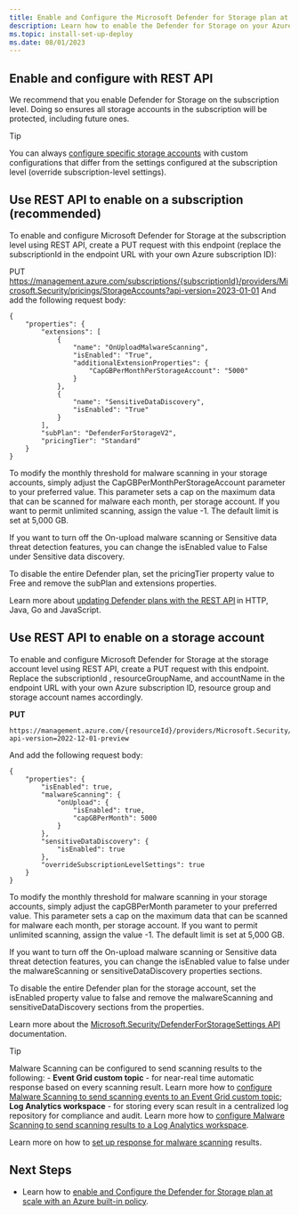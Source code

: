```yaml
---
title: Enable and Configure the Microsoft Defender for Storage plan at scale using REST API
description: Learn how to enable the Defender for Storage on your Azure subscription for Microsoft Defender for Cloud using REST API.
ms.topic: install-set-up-deploy
ms.date: 08/01/2023
---
```


## Enable and configure with REST API

We recommend that you enable Defender for Storage on the subscription level. Doing so ensures all storage accounts in the subscription will be protected, including future ones.

> [!TIP]
> You can always [configure specific storage accounts](https://learn.microsoft.com/azure/storage/common/azure-defender-storage-configure?toc=%2Fazure%2Fdefender-for-cloud%2Ftoc.json&tabs=enable-subscription#override-defender-for-storage-subscription-level-settings) with custom configurations that differ from the settings configured at the subscription level (override subscription-level settings).

## Use REST API to enable on a subscription (recommended)

To enable and configure Microsoft Defender for Storage at the subscription level using REST API, create a PUT request with this endpoint (replace the subscriptionId in the endpoint URL with your own Azure subscription ID):

PUT https://management.azure.com/subscriptions/{subscriptionId}/providers/Microsoft.Security/pricings/StorageAccounts?api-version=2023-01-01
And add the following request body:

```
{
    "properties": {
        "extensions": [
            {
                "name": "OnUploadMalwareScanning",
                "isEnabled": "True",
                "additionalExtensionProperties": {
                    "CapGBPerMonthPerStorageAccount": "5000"
                }
            },
            {
                "name": "SensitiveDataDiscovery",
                "isEnabled": "True"
            }
        ],
        "subPlan": "DefenderForStorageV2",
        "pricingTier": "Standard"
    }
}
```
To modify the monthly threshold for malware scanning in your storage accounts, simply adjust the CapGBPerMonthPerStorageAccount parameter to your preferred value. This parameter sets a cap on the maximum data that can be scanned for malware each month, per storage account. If you want to permit unlimited scanning, assign the value -1. The default limit is set at 5,000 GB.

If you want to turn off the On-upload malware scanning or Sensitive data threat detection features, you can change the isEnabled value to False under Sensitive data discovery.

To disable the entire Defender plan, set the pricingTier property value to Free and remove the subPlan and extensions properties.

Learn more about [updating Defender plans with the REST API](https://learn.microsoft.com/rest/api/defenderforcloud/pricings/update?tabs=HTTP) in HTTP, Java, Go and JavaScript.

## Use REST API to enable on a storage account

To enable and configure Microsoft Defender for Storage at the storage account level using REST API, create a PUT request with this endpoint. Replace the subscriptionId , resourceGroupName, and accountName in the endpoint URL with your own Azure subscription ID, resource group and storage account names accordingly.

**PUT**
```
https://management.azure.com/{resourceId}/providers/Microsoft.Security/defenderForStorageSettings/current?api-version=2022-12-01-preview

```
And add the following request body:

```
{
    "properties": {
        "isEnabled": true,
        "malwareScanning": {
            "onUpload": {
                "isEnabled": true,
                "capGBPerMonth": 5000
            }
        },
        "sensitiveDataDiscovery": {
            "isEnabled": true
        },
        "overrideSubscriptionLevelSettings": true
    }
}
```

To modify the monthly threshold for malware scanning in your storage accounts, simply adjust the capGBPerMonth parameter to your preferred value. This parameter sets a cap on the maximum data that can be scanned for malware each month, per storage account. If you want to permit unlimited scanning, assign the value -1. The default limit is set at 5,000 GB.

If you want to turn off the On-upload malware scanning or Sensitive data threat detection features, you can change the isEnabled value to false under the malwareScanning or sensitiveDataDiscovery properties sections.

To disable the entire Defender plan for the storage account, set the isEnabled property value to false and remove the malwareScanning and sensitiveDataDiscovery sections from the properties.

Learn more about the [Microsoft.Security/DefenderForStorageSettings API](https://learn.microsoft.com/rest/api/defenderforcloud/defender-for-storage/create?tabs=HTTP) documentation.

> [!TIP]
> Malware Scanning can be configured to send scanning results to the following: - **Event Grid custom topic** - for near-real time automatic response based on every scanning result. Learn more how to [configure Malware Scanning to send scanning events to an Event Grid custom topic](https://learn.microsoft.com/azure/storage/common/azure-defender-storage-configure?toc=%2Fazure%2Fdefender-for-cloud%2Ftoc.json&tabs=enable-storage-account#setting-up-event-grid-for-malware-scanning); **Log Analytics workspace** - for storing every scan result in a centralized log repository for compliance and audit. Learn more how to [configure Malware Scanning to send scanning results to a Log Analytics workspace](https://learn.microsoft.com/azure/storage/common/azure-defender-storage-configure?toc=%2Fazure%2Fdefender-for-cloud%2Ftoc.json&tabs=enable-storage-account#setting-up-logging-for-malware-scanning).

Learn more on how to [set up response for malware scanning](https://learn.microsoft.com/azure/defender-for-cloud/defender-for-storage-configure-malware-scan) results.

## Next Steps

- Learn how to [enable and Configure the Defender for Storage plan at scale with an Azure built-in policy](defender-for-storage-policy-enablement.md).